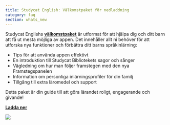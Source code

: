 ```yaml
---
title: Studycat English: Välkomstpaket för nedladdning
category: faq
section: whats_new
---
```

Studycat Englishs **[välkomstpaket](https://res.cloudinary.com/dam8jh3m8/image/upload/v1731059311/docs/studycat-English-welcome-pack-en.pdf)** är utformat för att hjälpa dig och ditt barn att få ut mesta möjliga av appen. Det innehåller allt ni behöver för att utforska nya funktioner och förbättra ditt barns språkinlärning:


* Tips för att använda appen effektivt
* En introduktion till Studycat Bibliotekets sagor och sånger
* Vägledning om hur man följer framstegen med den nya Framstegspanelen
* Information om personliga inlärningsprofiler för din familj
* Tillgång till extra läromedel och support


Detta paket är din guide till att göra lärandet roligt, engagerande och givande!


  
**[Ladda ner](https://res.cloudinary.com/dam8jh3m8/image/upload/v1731059311/docs/studycat-English-welcome-pack-en.pdf)**


![](https://help.studycat.com/hc/article_attachments/40379484098969)